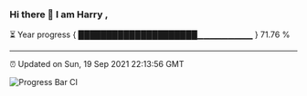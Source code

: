 ### Hi there 👋 I am Harry , 

⏳ Year progress { █████████████████████▁▁▁▁▁▁▁▁▁ } 71.76 %

---

⏰ Updated on Sun, 19 Sep 2021 22:13:56 GMT

![Progress Bar CI](https://github.com/duykhang68/duykhang68/workflows/Progress%20Bar%20CI/badge.svg)
